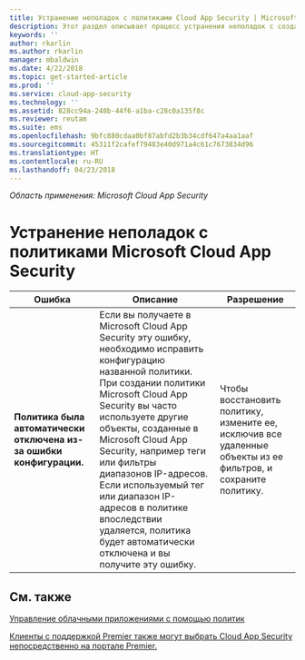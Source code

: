 ```yaml
---
title: Устранение неполадок с политиками Cloud App Security | Microsoft Docs
description: Этот раздел описывает процесс устранения неполадок с созданием политик в Cloud App Security.
keywords: ''
author: rkarlin
ms.author: rkarlin
manager: mbaldwin
ms.date: 4/22/2018
ms.topic: get-started-article
ms.prod: ''
ms.service: cloud-app-security
ms.technology: ''
ms.assetid: 828cc94a-248b-44f6-a1ba-c28c0a135f8c
ms.reviewer: reutam
ms.suite: ems
ms.openlocfilehash: 9bfc880cdaa0bf87abfd2b3b34cdf647a4aa1aaf
ms.sourcegitcommit: 45311f2cafef79483e40d971a4c61c7673834d96
ms.translationtype: HT
ms.contentlocale: ru-RU
ms.lasthandoff: 04/23/2018
---
```

*Область применения: Microsoft Cloud App Security*


# <a name="troubleshooting-microsoft-cloud-app-security-policies"></a>Устранение неполадок с политиками Microsoft Cloud App Security

|Ошибка|Описание|Разрешение|
|----|----|----|
| **Политика <policy name> была автоматически отключена из-за ошибки конфигурации.**|Если вы получаете в Microsoft Cloud App Security эту ошибку, необходимо исправить конфигурацию названной политики. При создании политики Microsoft Cloud App Security вы часто используете другие объекты, созданные в Microsoft Cloud App Security, например теги или фильтры диапазонов IP-адресов. Если используемый тег или диапазон IP-адресов в политике впоследствии удаляется, политика будет автоматически отключена и вы получите эту ошибку. |Чтобы восстановить политику, измените ее, исключив все удаленные объекты из ее фильтров, и сохраните политику.|



## <a name="see-also"></a>См. также
[Управление облачными приложениями с помощью политик](control-cloud-apps-with-policies.md)

[Клиенты с поддержкой Premier также могут выбрать Cloud App Security непосредственно на портале Premier.](https://premier.microsoft.com/)

